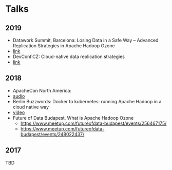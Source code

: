 # Talks

## 2019

 * Datawork Summit, Barcelona: Losing Data in a Safe Way – Advanced Replication Strategies in Apache Hadoop Ozone 
  * [link](https://dataworkssummit.com/barcelona-2019/session/losing-data-the-in-a-safe-way-advanced-replication-strategies-in-apache-hadoop-ozone/)
 * DevConf.CZ: Cloud-native data replication strategies
  * [link](https://devconfcz2019.sched.com/event/Jco8/cloud-native-data-replication-strategies)

## 2018

 * ApacheCon North America: 
  * [audio](https://feathercast.apache.org/2018/09/27/from-docker-to-kubernetes-running-apache-hadoop-in-a-cloud-native-way-marton-elek/)
 * Berlin Buzzwords: Docker to kubernetes: running Apache Hadoop in a cloud native way
  * [video](https://www.youtube.com/watch?v=Fs-zcR-sOJY)
 * Future of Data Budapest, What is Apache Hadoop Ozone 
    * https://www.meetup.com/futureofdata-budapest/events/256467175/
    * https://www.meetup.com/futureofdata-budapest/events/248022437/

## 2017

TBD
